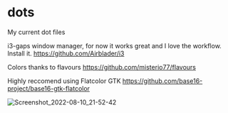 # dots
My current dot files

i3-gaps window manager, for now it works great and I love the workflow. Install it. https://github.com/Airblader/i3

Colors thanks to flavours https://github.com/misterio77/flavours

Highly reccomend using Flatcolor GTK https://github.com/base16-project/base16-gtk-flatcolor

![Screenshot_2022-08-10_21-52-42](https://user-images.githubusercontent.com/67523002/184144176-f4b4726a-5148-4869-a517-9c556119fc67.png)

